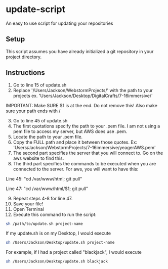 # update-script
An easy to use script for updating your repositories

## Setup

This script assumes you have already initialized a git repository in your project directory. 

## Instructions

1. Go to line 15 of update.sh
2. Replace '/Users/Jackson/WebstormProjects/' with the path to your projects ex. 'Users/Jackson/Desktop/DigitalCrafts/7-16immersive/' 

IMPORTANT: Make SURE $1 is at the end. Do not remove this! Also make sure your path ends with /

3.  Go to line 45 of update.sh
4. The first quotations specify the path to your .pem file. I am not using a pem file to access my server, but AWS does use .pem. 
5. Locate the path to your .pem file.
6. Copy the FULL path and place it between those quotes. Ex: 'Users/Jackson/WebstormProjects/7-16immersive/yeagerAWS.pem'
7. The second part specifies the server that you will connect to. Go on the aws website to find this.
8. The third part specifies the commands to be executed when you are connected to the server. For aws, you will want to have this:

Line 45: "cd /var/www/html; git pull"

Line 47: "cd /var/www/html/$1; git pull"

9. Repeat steps 4-8 for line 47. 
10. Save your file!
11. Open Terminal
12. Execute this command to run the script: 

```Bash
sh /path/to/update.sh project-name
```

If my update.sh is on my Desktop, I would execute 

```Bash
sh /Users/Jackson/Desktop/update.sh project-name
```

For example, if I had a project called "blackjack", I would execute

```Bash
sh /Users/Jackson/Desktop/update.sh blackjack
```
